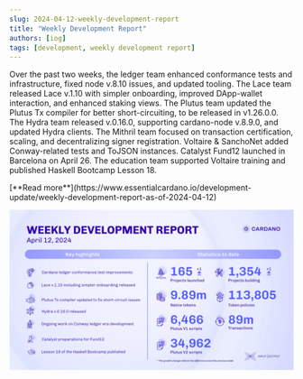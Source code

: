 ```yaml
---
slug: 2024-04-12-weekly-development-report
title: "Weekly Development Report"
authors: [iog]
tags: [development, weekly development report]
---
```


Over the past two weeks, the ledger team enhanced conformance tests and infrastructure, fixed node v.8.10 issues, and updated tooling. The Lace team released Lace v.1.10 with simpler onboarding, improved DApp-wallet interaction, and enhanced staking views. The Plutus team updated the Plutus Tx compiler for better short-circuiting, to be released in v1.26.0.0. The Hydra team released v.0.16.0, supporting cardano-node v.8.9.0, and updated Hydra clients. The Mithril team focused on transaction certification, scaling, and decentralizing signer registration. Voltaire & SanchoNet added Conway-related tests and ToJSON instances. Catalyst Fund12 launched in Barcelona on April 26. The education team supported Voltaire training and published Haskell Bootcamp Lesson 18.

<div style={{ textAlign: 'right' }}>
 [**Read more**](https://www.essentialcardano.io/development-update/weekly-development-report-as-of-2024-04-12) 
</div>

 ![weekly development report](./banner.webp)

